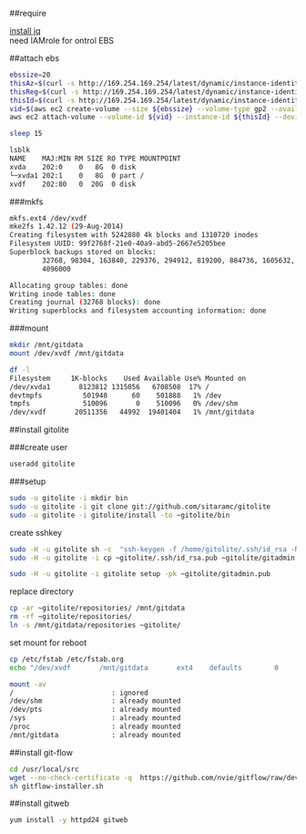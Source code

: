 

##require 

[install jq](https://github.com/hacker65536/myit/blob/master/javascript/jq.md)  
need IAMrole for ontrol EBS



##attach ebs

```bash
ebssize=20
thisAz=$(curl -s http://169.254.169.254/latest/dynamic/instance-identity/document | jq '.availabilityZone'| tr -d '\"')
thisReg=$(curl -s http://169.254.169.254/latest/dynamic/instance-identity/document | jq '.region' | tr -d '\"')
thisId=$(curl -s http://169.254.169.254/latest/dynamic/instance-identity/document | jq '.instanceId'|tr -d '"')
vid=$(aws ec2 create-volume --size ${ebssize} --volume-type gp2 --availability-zone ${thisAz} --region ${thisReg} | jq '.VolumeId'| tr -d '"')
aws ec2 attach-volume --volume-id ${vid} --instance-id ${thisId} --device /dev/xvdf --region ${thisReg}

sleep 15
```

```bash
lsblk
NAME    MAJ:MIN RM SIZE RO TYPE MOUNTPOINT
xvda    202:0    0   8G  0 disk
└─xvda1 202:1    0   8G  0 part /
xvdf    202:80   0  20G  0 disk
```

###mkfs
```bash
mkfs.ext4 /dev/xvdf
mke2fs 1.42.12 (29-Aug-2014)
Creating filesystem with 5242880 4k blocks and 1310720 inodes
Filesystem UUID: 99f2768f-21e0-40a9-abd5-2667e5205bee
Superblock backups stored on blocks:
        32768, 98304, 163840, 229376, 294912, 819200, 884736, 1605632, 2654208,
        4096000

Allocating group tables: done
Writing inode tables: done
Creating journal (32768 blocks): done
Writing superblocks and filesystem accounting information: done
```

###mount
```bash
mkdir /mnt/gitdata
mount /dev/xvdf /mnt/gitdata
```
```bash
df -l
Filesystem     1K-blocks    Used Available Use% Mounted on
/dev/xvda1       8123812 1315056   6708508  17% /
devtmpfs          501948      60    501888   1% /dev
tmpfs             510096       0    510096   0% /dev/shm
/dev/xvdf       20511356   44992  19401404   1% /mnt/gitdata
```


##install gitolite

###create user
```bash
useradd gitolite
```

###setup

```bash
sudo -u gitolite -i mkdir bin
sudo -u gitolite -i git clone git://github.com/sitaramc/gitolite
sudo -u gitolite -i gitolite/install -to ~gitolite/bin
```
create sshkey  
```bash
sudo -H -u gitolite sh -c  "ssh-keygen -f /home/gitolite/.ssh/id_rsa -N ''"
sudo -H -u gitolite -i cp ~gitolite/.ssh/id_rsa.pub ~gitolite/gitadmin.pub
```

```bash
sudo -H -u gitolite -i gitolite setup -pk ~gitolite/gitadmin.pub
```

replace directory  
```bash
cp -ar ~gitolite/repositories/ /mnt/gitdata
rm -rf ~gitolite/repositories/
ln -s /mnt/gitdata/repositories ~gitolite/
```

set mount for reboot
```bash
cp /etc/fstab /etc/fstab.org
echo "/dev/xvdf       /mnt/gitdata       ext4    defaults        0       2" >> /etc/fstab
```
```bash
mount -av
/                        : ignored
/dev/shm                 : already mounted
/dev/pts                 : already mounted
/sys                     : already mounted
/proc                    : already mounted
/mnt/gitdata             : already mounted
```

##install git-flow
```bash
cd /usr/local/src
wget --no-check-certificate -q  https://github.com/nvie/gitflow/raw/develop/contrib/gitflow-installer.sh
sh gitflow-installer.sh
```


##install gitweb
```bash
yum install -y httpd24 gitweb
```

